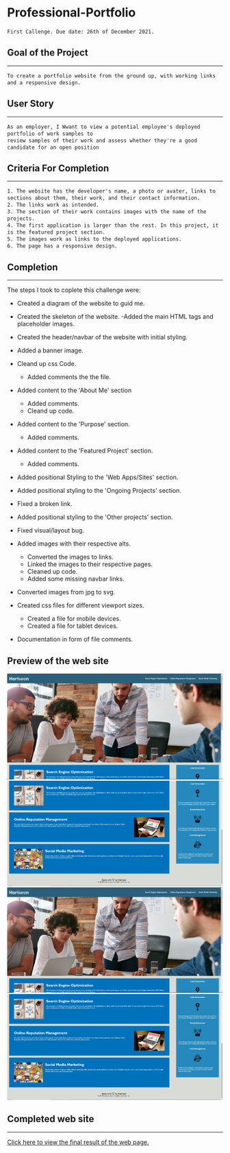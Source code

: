 # Professional-Portfolio
```
First Callenge. Due date: 26th of December 2021.
```

## Goal of the Project
***
```
To create a portfolio website from the ground up, with working links and a responsive design.
```

## User Story
***
```
As an employer, I Wwant to view a potential employee's deployed portfolio of work samples to
review samples of their work and assess whether they're a good candidate for an open position
```

## Criteria For Completion
***
```
1. The website has the developer's name, a photo or avater, links to sections about them, their work, and their contact information.
2. The links work as intended.
3. The section of their work contains images with the name of the projects.
4. The first application is larger than the rest. In this project, it is the featured project section.
5. The images work as links to the deployed applications.
6. The page has a responsive design.
```

## Completion
***
The steps I took to coplete this challenge were:
- Created a diagram of the website to guid me.
- Created the skeleton of the website.
   -Added the main HTML tags and placeholder images.
   
- Created the header/navbar of the website with initial styling.

- Added a banner image.
- Cleand up css Code.
   - Added comments the the file.
- Added content to the 'About Me' section
   - Added comments.
   - Cleand up code.
- Added content to the 'Purpose' section.
   - Added comments.
- Added content to the 'Featured Project' section.
   - Added comments.
- Added positional Styling to the 'Web Apps/Sites' section.
- Added positional styling to the 'Ongoing Projects' section.
- Fixed a broken link.
- Added positional styling to the 'Other projects' section.
- Fixed visual/layout bug.
- Added images with their respective alts.
   - Converted the images to links.
   - Linked the images to their respective pages.
   - Cleaned up code.
   - Added some missing navbar links.
- Converted images from jpg to svg.
- Created css files for different viewport sizes.
   - Created a file for mobile devices.
   - Created a file for tablet devices.
- Documentation in form of file comments.

## Preview of the web site
![Preview of the web site. First section.](https://github.com/NicolasRojas-CENG/Code_Refactor-Accessibility/blob/9218a6041a472ea6ad89a920305a49e1d06ea846/assets/captures/Capture1.PNG "Preview of the web site. First section.")
![Preview of the web site. Second section.](https://github.com/NicolasRojas-CENG/Code_Refactor-Accessibility/blob/9218a6041a472ea6ad89a920305a49e1d06ea846/assets/captures/Capture2.PNG "Preview of the web site. Second section.")
![Preview of the web site. Third section.](https://github.com/NicolasRojas-CENG/Code_Refactor-Accessibility/blob/9218a6041a472ea6ad89a920305a49e1d06ea846/assets/captures/Capture1.PNG "Preview of the web site. Third section.")
![Preview of the web site. Forth section.](https://github.com/NicolasRojas-CENG/Code_Refactor-Accessibility/blob/9218a6041a472ea6ad89a920305a49e1d06ea846/assets/captures/Capture2.PNG "Preview of the web site. Forth section.")

## Completed web site
***
[Click here to view the final result of the web page.](https://nicolasrojas-ceng.github.io/Professional-Portfolio// "Portfolio: LucaRojas")
